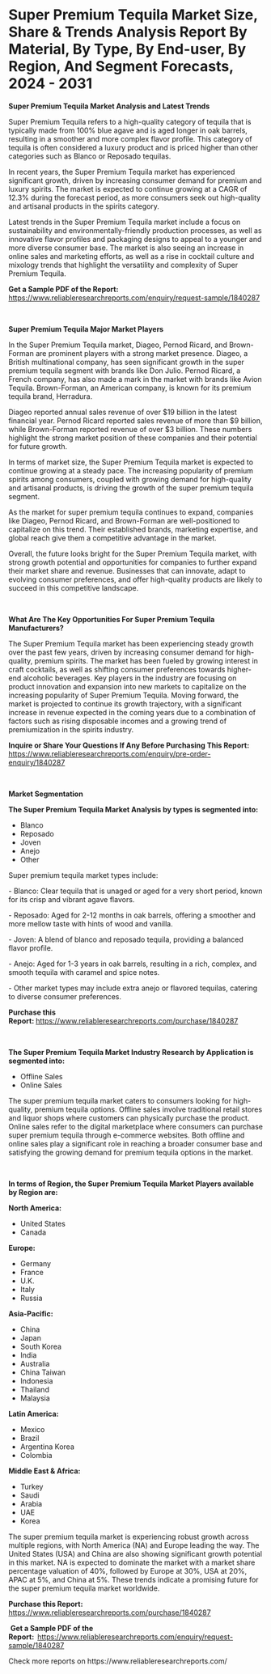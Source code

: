 <p><h1>Super Premium Tequila Market Size, Share & Trends Analysis Report By Material, By Type, By End-user, By Region, And Segment Forecasts, 2024 - 2031</h1></p><p><strong>Super Premium Tequila Market Analysis and Latest Trends</strong></p>
<p><p>Super Premium Tequila refers to a high-quality category of tequila that is typically made from 100% blue agave and is aged longer in oak barrels, resulting in a smoother and more complex flavor profile. This category of tequila is often considered a luxury product and is priced higher than other categories such as Blanco or Reposado tequilas. </p><p>In recent years, the Super Premium Tequila market has experienced significant growth, driven by increasing consumer demand for premium and luxury spirits. The market is expected to continue growing at a CAGR of 12.3% during the forecast period, as more consumers seek out high-quality and artisanal products in the spirits category. </p><p>Latest trends in the Super Premium Tequila market include a focus on sustainability and environmentally-friendly production processes, as well as innovative flavor profiles and packaging designs to appeal to a younger and more diverse consumer base. The market is also seeing an increase in online sales and marketing efforts, as well as a rise in cocktail culture and mixology trends that highlight the versatility and complexity of Super Premium Tequila.</p></p>
<p><strong>Get a Sample PDF of the Report:&nbsp;</strong> <a href="https://www.reliableresearchreports.com/enquiry/request-sample/1840287">https://www.reliableresearchreports.com/enquiry/request-sample/1840287</a></p>
<p>&nbsp;</p>
<p><strong>Super Premium Tequila Major Market Players</strong></p>
<p><p>In the Super Premium Tequila market, Diageo, Pernod Ricard, and Brown-Forman are prominent players with a strong market presence. Diageo, a British multinational company, has seen significant growth in the super premium tequila segment with brands like Don Julio. Pernod Ricard, a French company, has also made a mark in the market with brands like Avion Tequila. Brown-Forman, an American company, is known for its premium tequila brand, Herradura.</p><p>Diageo reported annual sales revenue of over $19 billion in the latest financial year. Pernod Ricard reported sales revenue of more than $9 billion, while Brown-Forman reported revenue of over $3 billion. These numbers highlight the strong market position of these companies and their potential for future growth.</p><p>In terms of market size, the Super Premium Tequila market is expected to continue growing at a steady pace. The increasing popularity of premium spirits among consumers, coupled with growing demand for high-quality and artisanal products, is driving the growth of the super premium tequila segment.</p><p>As the market for super premium tequila continues to expand, companies like Diageo, Pernod Ricard, and Brown-Forman are well-positioned to capitalize on this trend. Their established brands, marketing expertise, and global reach give them a competitive advantage in the market.</p><p>Overall, the future looks bright for the Super Premium Tequila market, with strong growth potential and opportunities for companies to further expand their market share and revenue. Businesses that can innovate, adapt to evolving consumer preferences, and offer high-quality products are likely to succeed in this competitive landscape.</p></p>
<p>&nbsp;</p>
<p><strong>What Are The Key Opportunities For Super Premium Tequila Manufacturers?</strong></p>
<p><p>The Super Premium Tequila market has been experiencing steady growth over the past few years, driven by increasing consumer demand for high-quality, premium spirits. The market has been fueled by growing interest in craft cocktails, as well as shifting consumer preferences towards higher-end alcoholic beverages. Key players in the industry are focusing on product innovation and expansion into new markets to capitalize on the increasing popularity of Super Premium Tequila. Moving forward, the market is projected to continue its growth trajectory, with a significant increase in revenue expected in the coming years due to a combination of factors such as rising disposable incomes and a growing trend of premiumization in the spirits industry.</p></p>
<p><strong>Inquire or Share Your Questions If Any Before Purchasing This Report:</strong> <a href="https://www.reliableresearchreports.com/enquiry/pre-order-enquiry/1840287">https://www.reliableresearchreports.com/enquiry/pre-order-enquiry/1840287</a></p>
<p>&nbsp;</p>
<p><strong>Market Segmentation</strong></p>
<p><strong>The Super Premium Tequila Market Analysis by types is segmented into:</strong></p>
<p><ul><li>Blanco</li><li>Reposado</li><li>Joven</li><li>Anejo</li><li>Other</li></ul></p>
<p><p>Super premium tequila market types include:</p><p>- Blanco: Clear tequila that is unaged or aged for a very short period, known for its crisp and vibrant agave flavors.</p><p>- Reposado: Aged for 2-12 months in oak barrels, offering a smoother and more mellow taste with hints of wood and vanilla.</p><p>- Joven: A blend of blanco and reposado tequila, providing a balanced flavor profile.</p><p>- Anejo: Aged for 1-3 years in oak barrels, resulting in a rich, complex, and smooth tequila with caramel and spice notes.</p><p>- Other market types may include extra anejo or flavored tequilas, catering to diverse consumer preferences.</p></p>
<p><strong>Purchase this Report:&nbsp;</strong><a href="https://www.reliableresearchreports.com/purchase/1840287">https://www.reliableresearchreports.com/purchase/1840287</a></p>
<p>&nbsp;</p>
<p><strong>The Super Premium Tequila Market Industry Research by Application is segmented into:</strong></p>
<p><ul><li>Offline Sales</li><li>Online Sales</li></ul></p>
<p><p>The super premium tequila market caters to consumers looking for high-quality, premium tequila options. Offline sales involve traditional retail stores and liquor shops where customers can physically purchase the product. Online sales refer to the digital marketplace where consumers can purchase super premium tequila through e-commerce websites. Both offline and online sales play a significant role in reaching a broader consumer base and satisfying the growing demand for premium tequila options in the market.</p></p>
<p>&nbsp;</p>
<p><strong>In terms of Region, the Super Premium Tequila Market Players available by Region are:</strong></p>
<p>
    <p> <strong> North America: </strong>
        <ul>
            <li>United States</li>
            <li>Canada</li>
        </ul>
        </p> 
    <p> <strong> Europe: </strong>
        <ul>
            <li>Germany</li>
            <li>France</li>
            <li>U.K.</li>
            <li>Italy</li>
            <li>Russia</li>
        </ul>
        </p> 
    <p> <strong> Asia-Pacific: </strong>
        <ul>
            <li>China</li>
            <li>Japan</li>
            <li>South Korea</li>
            <li>India</li>
            <li>Australia</li>
            <li>China Taiwan</li>
            <li>Indonesia</li>
            <li>Thailand</li>
            <li>Malaysia</li>
        </ul>
        </p> 
    <p> <strong> Latin America: </strong>
        <ul>
            <li>Mexico</li>
            <li>Brazil</li>
            <li>Argentina Korea</li>
            <li>Colombia</li>
        </ul>
        </p> 
    <p> <strong> Middle East & Africa: </strong>
        <ul>
            <li>Turkey</li>
            <li>Saudi</li>
            <li>Arabia</li>
            <li>UAE</li>
            <li>Korea</li>
        </ul>
    </p>
    </p>
<p><p>The super premium tequila market is experiencing robust growth across multiple regions, with North America (NA) and Europe leading the way. The United States (USA) and China are also showing significant growth potential in this market. NA is expected to dominate the market with a market share percentage valuation of 40%, followed by Europe at 30%, USA at 20%, APAC at 5%, and China at 5%. These trends indicate a promising future for the super premium tequila market worldwide.</p></p>
<p><strong>Purchase this Report: </strong><a href="https://www.reliableresearchreports.com/purchase/1840287">https://www.reliableresearchreports.com/purchase/1840287</a></p>
<p>&nbsp;<strong>Get a Sample PDF of the Report:&nbsp;&nbsp;</strong><a href="https://www.reliableresearchreports.com/enquiry/request-sample/1840287">https://www.reliableresearchreports.com/enquiry/request-sample/1840287</a></p>
<p><strong></strong></p>
<p>Check more reports on https://www.reliableresearchreports.com/</p>